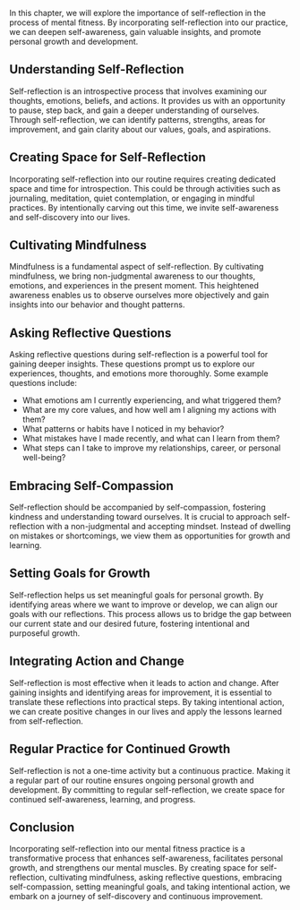 
In this chapter, we will explore the importance of self-reflection in the process of mental fitness. By incorporating self-reflection into our practice, we can deepen self-awareness, gain valuable insights, and promote personal growth and development.

Understanding Self-Reflection
-----------------------------

Self-reflection is an introspective process that involves examining our thoughts, emotions, beliefs, and actions. It provides us with an opportunity to pause, step back, and gain a deeper understanding of ourselves. Through self-reflection, we can identify patterns, strengths, areas for improvement, and gain clarity about our values, goals, and aspirations.

Creating Space for Self-Reflection
----------------------------------

Incorporating self-reflection into our routine requires creating dedicated space and time for introspection. This could be through activities such as journaling, meditation, quiet contemplation, or engaging in mindful practices. By intentionally carving out this time, we invite self-awareness and self-discovery into our lives.

Cultivating Mindfulness
-----------------------

Mindfulness is a fundamental aspect of self-reflection. By cultivating mindfulness, we bring non-judgmental awareness to our thoughts, emotions, and experiences in the present moment. This heightened awareness enables us to observe ourselves more objectively and gain insights into our behavior and thought patterns.

Asking Reflective Questions
---------------------------

Asking reflective questions during self-reflection is a powerful tool for gaining deeper insights. These questions prompt us to explore our experiences, thoughts, and emotions more thoroughly. Some example questions include:

* What emotions am I currently experiencing, and what triggered them?
* What are my core values, and how well am I aligning my actions with them?
* What patterns or habits have I noticed in my behavior?
* What mistakes have I made recently, and what can I learn from them?
* What steps can I take to improve my relationships, career, or personal well-being?

Embracing Self-Compassion
-------------------------

Self-reflection should be accompanied by self-compassion, fostering kindness and understanding toward ourselves. It is crucial to approach self-reflection with a non-judgmental and accepting mindset. Instead of dwelling on mistakes or shortcomings, we view them as opportunities for growth and learning.

Setting Goals for Growth
------------------------

Self-reflection helps us set meaningful goals for personal growth. By identifying areas where we want to improve or develop, we can align our goals with our reflections. This process allows us to bridge the gap between our current state and our desired future, fostering intentional and purposeful growth.

Integrating Action and Change
-----------------------------

Self-reflection is most effective when it leads to action and change. After gaining insights and identifying areas for improvement, it is essential to translate these reflections into practical steps. By taking intentional action, we can create positive changes in our lives and apply the lessons learned from self-reflection.

Regular Practice for Continued Growth
-------------------------------------

Self-reflection is not a one-time activity but a continuous practice. Making it a regular part of our routine ensures ongoing personal growth and development. By committing to regular self-reflection, we create space for continued self-awareness, learning, and progress.

Conclusion
----------

Incorporating self-reflection into our mental fitness practice is a transformative process that enhances self-awareness, facilitates personal growth, and strengthens our mental muscles. By creating space for self-reflection, cultivating mindfulness, asking reflective questions, embracing self-compassion, setting meaningful goals, and taking intentional action, we embark on a journey of self-discovery and continuous improvement.
